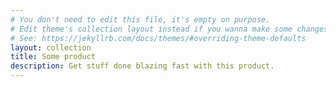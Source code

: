 ```yaml
---
# You don't need to edit this file, it's empty on purpose.
# Edit theme's collection layout instead if you wanna make some changes
# See: https://jekyllrb.com/docs/themes/#overriding-theme-defaults
layout: collection
title: Some product
description: Get stuff done blazing fast with this product.
---
```

